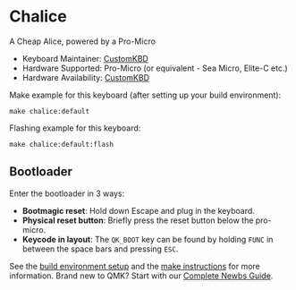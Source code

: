 # Chalice

A Cheap Alice, powered by a Pro-Micro

* Keyboard Maintainer: [CustomKBD](https://github.com/customkbd/)
* Hardware Supported: Pro-Micro (or equivalent - Sea Micro, Elite-C etc.)
* Hardware Availability: [CustomKBD](https://customkbd.com/products/chalice-pre-order)

Make example for this keyboard (after setting up your build environment):

    make chalice:default

Flashing example for this keyboard:

    make chalice:default:flash
    
## Bootloader

Enter the bootloader in 3 ways:

* **Bootmagic reset**: Hold down Escape and plug in the keyboard.
* **Physical reset button**: Briefly press the reset button below the pro-micro.
* **Keycode in layout**: The `QK_BOOT` key can be found by holding `FUNC` in between the space bars and pressing `ESC`.

See the [build environment setup](https://docs.qmk.fm/#/getting_started_build_tools) and the [make instructions](https://docs.qmk.fm/#/getting_started_make_guide) for more information. Brand new to QMK? Start with our [Complete Newbs Guide](https://docs.qmk.fm/#/newbs).
